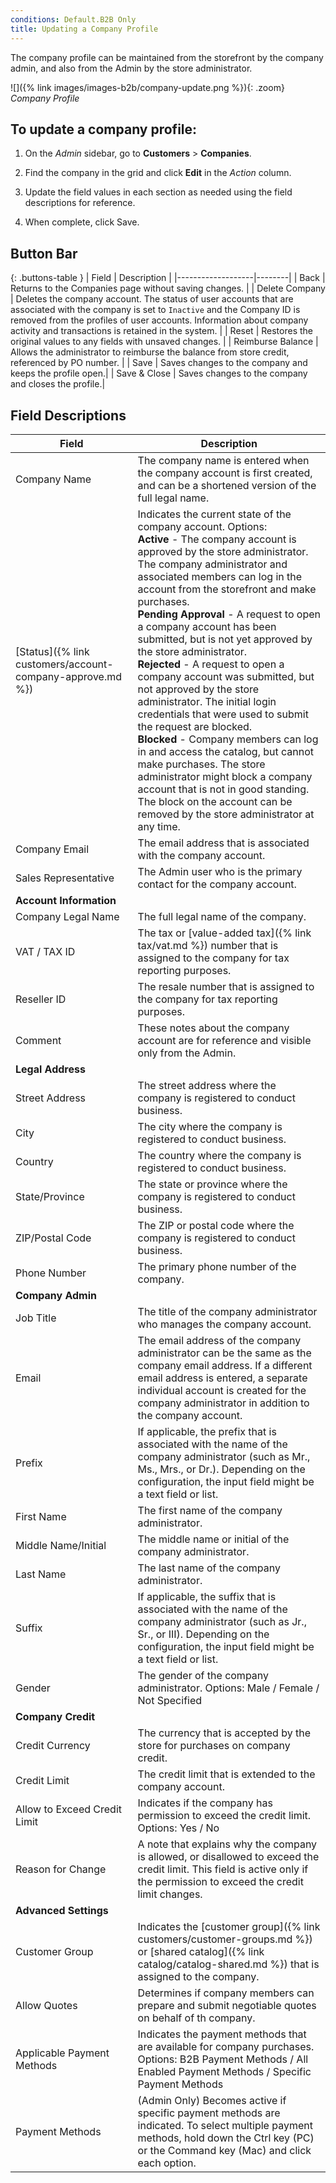```yaml
---
conditions: Default.B2B Only
title: Updating a Company Profile
---
```


The company profile can be maintained from the storefront by the company admin, and also from the Admin by the store administrator.

![]({% link images/images-b2b/company-update.png %}){: .zoom}
_Company Profile_

## To update a company profile:

1. On the _Admin_ sidebar, go to **Customers** > **Companies**.

1. Find the company in the grid and click **Edit** in the _Action_ column.

1. Update the field values in each section as needed using the field descriptions for reference.

1. When complete, click <span class="btn">Save</span>.

## Button Bar

{: .buttons-table }
| Field             | Description |
|-------------------|--------|
| <span class="btn">Back</span>              | Returns to the Companies page without saving changes. |
| <span class="btn">Delete Company</span>    | Deletes the company account. The status of user accounts that are associated with the company is set to `Inactive` and the Company ID is removed from the profiles of user accounts. Information about company activity and transactions is retained in the system. |
| <span class="btn">Reset</span>             | Restores the original values to any fields with unsaved changes. |
| <span class="btn">Reimburse Balance</span> | Allows the administrator to reimburse the balance from store credit, referenced by PO number. |
| <span class="btn">Save</span>              | Saves changes to the company and keeps the profile open.|
| <span class="btn">Save & Close </span>     | Saves changes to the company and closes the profile.|

## Field Descriptions

|Field|Description|
|--- |--- |
|Company Name|The company name is entered when the company account is first created, and can be a shortened version of the full legal name.|
|[Status]({% link customers/account-company-approve.md %})|Indicates the current state of the company account. Options: <br/>**Active** - The company account is approved by the store administrator. The company administrator and associated members can log in the account from the storefront and make purchases. <br/>**Pending Approval** - A request to open a company account has been submitted, but is not yet approved by the store administrator. <br/>**Rejected** - A request to open a company account was submitted, but not approved by the store administrator. The initial login credentials that were used to submit the request are blocked. <br/>**Blocked** - Company members can log in and access the catalog, but cannot make purchases. The store administrator might block a company account that is not in good standing. The block on the account can be removed by the store administrator at any time.|
|Company Email|The email address that is associated with the company account.|
|Sales Representative|The Admin user who is the primary contact for the company account.|
|**Account Information**||
|Company Legal Name|The full legal name of the company.|
|VAT / TAX ID|The tax or [value-added tax]({% link tax/vat.md %}) number that is assigned to the company for tax reporting purposes.|
|Reseller ID|The resale number that is assigned to the company for tax reporting purposes.|
|Comment|These notes about the company account are for reference and visible only from the Admin.|
|**Legal Address**||
|Street Address|The street address where the company is registered to conduct business.|
|City|The city where the company is registered to conduct business.|
|Country|The country where the company is registered to conduct business.|
|State/Province|The state or province where the company is registered to conduct business.|
|ZIP/Postal Code|The ZIP or postal code where the company is registered to conduct business.|
|Phone Number|The primary phone number of the company.|
|**Company Admin**||
|Job Title|The title of the company administrator who manages the company account.|
|Email|The email address of the company administrator can be the same as the company email address. If a different email address is entered, a separate individual account is created for the company administrator in addition to the company account.|
|Prefix|If applicable, the prefix that is associated with the name of the company administrator (such as Mr., Ms., Mrs., or Dr.). Depending on the configuration, the input field might be a text field or list.|
|First Name|The first name of the company administrator.|
|Middle Name/Initial|The middle name or initial of the company administrator.|
|Last Name|The last name of the company administrator.|
|Suffix|If applicable, the suffix that is associated with the name of the company administrator (such as Jr., Sr., or III). Depending on the configuration, the input field might be a text field or list.|
|Gender|The gender of the company administrator. Options: Male / Female / Not Specified|
|**Company Credit**||
|Credit Currency|The currency that is accepted by the store for purchases on company credit.|
|Credit Limit|The credit limit that is extended to the company account.|
|Allow to Exceed Credit Limit|Indicates if the company has permission to exceed the credit limit. Options: Yes / No|
|Reason for Change|A note that explains why the company is allowed, or disallowed to exceed the credit limit. This field is active only if the permission to exceed the credit limit changes.|
|**Advanced Settings**||
|Customer Group|Indicates the [customer group]({% link customers/customer-groups.md %}) or [shared catalog]({% link catalog/catalog-shared.md %}) that is assigned to the company.|
|Allow Quotes|Determines if company members can prepare and submit negotiable quotes on behalf of th company.|
|Applicable Payment Methods|Indicates the payment methods that are available for company purchases. Options: B2B Payment Methods / All Enabled Payment Methods / Specific Payment Methods|
|Payment Methods|(Admin Only) Becomes active if specific payment methods are indicated. To select multiple payment methods, hold down the Ctrl key (PC) or the Command key (Mac) and click each option.|

<!--
  This is a style declaration so that buttons are not wrapped by table auto styling for column widths.
-->
<style>
.buttons-table td:first-of-type {
  width: 200px;
}
</style>